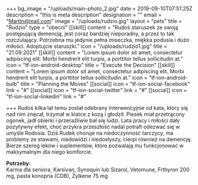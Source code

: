+++
bg_image = "/uploads/main-photo_2.jpg"
date = 2019-09-10T07:51:25Z
description = "this is meta description"
designation = ""
email = "Martin@mail.com"
image = "/uploads/rudzio.jpg"
layout = "pets"
title = "Rudzio"
type = "obecni"
[[skill]]
content = "Rudoś staruszek ze swoją postępującą demencją, jest coraz bardziej nieporadny, a przez to tak rozczulający. Potrzebna mu jedynie pełna miseczka, miękka podusia i dużo miłości. Adoptujcie staruszki."
icon = "/uploads/rudzio1.jpg"
title = "21.09.2021"
[[skill]]
content = "Lorem ipsum dolor sit amet, consectetur adipiscing elit. Morbi hendrerit elit turpis, a porttitor tellus sollicitudin at."
icon = "tf-ion-android-desktop"
title = "Execute the Decision"
[[skill]]
content = "Lorem ipsum dolor sit amet, consectetur adipiscing elit. Morbi hendrerit elit turpis, a porttitor tellus sollicitudin at."
icon = "tf-ion-android-bulb"
title = "Planning the Moves"
[[social]]
icon = "tf-ion-social-facebook"
link = "#"
[[social]]
icon = "tf-ion-social-twitter"
link = "#"
[[social]]
icon = "tf-ion-social-linkedin"
link = "#"

+++
Rudoś kilka lat temu został odebrany interwencyjnie od kata, który się nad nim znęcał, trzymał w klatce z kozą i głodził. Piesek miał przetrącony ogonek, jadł obierki i przeraźliwie bał się ludzi. Lata pracy i miłości dały pozytywny efekt, choć przykra przeszłość nadal potrafi odezwać się w umyśle Rodosia. Dziś Rudek choruje na niedoczynność tarczycy, ma problemy ze stawami, niedowidzi i niedosłyszy, cierpi również na demencję. Bierze szereg leków i suplementów, które pozwalają mu funkcjonować w maksymalnym dla niego komforcie.

**Potrzeby:**  
Karma dla seniora, Karsivan, Synoquin lub Sizarol, Vetomune, Frthyron 200 mg, pasta konopna (CDB), Zylkene 75 mg